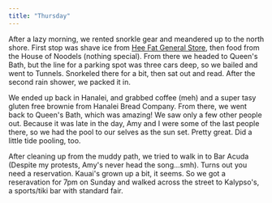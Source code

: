 ```yaml
---
title: "Thursday"
---
```


After a lazy morning, we rented snorkle gear and meandered up to the north shore. First stop was shave ice from [Hee Fat General Store](https://www.yelp.com/biz/hee-fat-general-store-kapaa), then food from the House of Noodels (nothing special). From there we headed to Queen's Bath, but the line for a parking spot was three cars deep, so we bailed and went to Tunnels. Snorkeled there for a bit, then sat out and read. After the second rain shower, we packed it in.

We ended up back in Hanalei, and grabbed coffee (meh) and a super tasy gluten free brownie from Hanalei Bread Company. From there, we went back to Queen's Bath, which was amazing! We saw only a few other people out. Because it was late in the day, Amy and I were some of the last people there, so we had the pool to our selves as the sun set. Pretty great. Did a little tide pooling, too.

After cleaning up from the muddy path, we tried to walk in to Bar Acuda (Despite my protests, Amy's never head the song...smh). Turns out you need a reservation. Kauai's grown up a bit, it seems. So we got a reseravation for 7pm on Sunday and walked across the street to Kalypso's, a sports/tiki bar with standard fair.